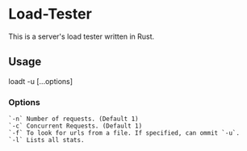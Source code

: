 # Load-Tester
This is a server's load tester written in Rust.

## Usage

loadt -u <url> [...options]

### Options

    `-n` Number of requests. (Default 1)
    `-c` Concurrent Requests. (Default 1)
    `-f` To look for urls from a file. If specified, can ommit `-u`.
    `-l` Lists all stats. 
